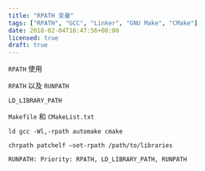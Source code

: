 ```yaml
---
title: "RPATH 变量"
tags: ["RPATH", "GCC", "Linker", "GNU Make", "CMake"]
date: 2018-02-04T16:47:56+08:00
licensed: true
draft: true
---
```


`RPATH` 使用

`RPATH` 以及 `RUNPATH`

`LD_LIBRARY_PATH`

`Makefile` 和 `CMakeList.txt`

`ld gcc -Wl,-rpath automake cmake`

`chrpath patchelf –set-rpath /path/to/libraries`

`RUNPATH: Priority: RPATH, LD_LIBRARY_PATH, RUNPATH`
